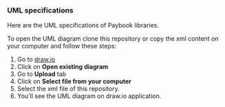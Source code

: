 ### UML specifications

Here are the UML specifications of Paybook libraries. 

To open the UML diagram clone this repository or copy the xml content on your computer and follow these steps:


1. Go to [draw.io](https://www.draw.io/)
2. Click on **Open existing diagram**
3. Go to **Upload** tab
4. Click on **Select file from your computer**
5. Select the xml file of this repository. 
6. You'll see the UML diagram on draw.io application.


